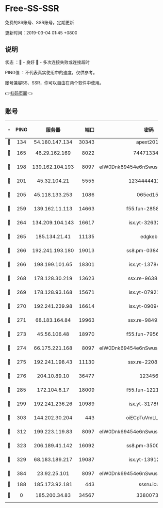 # Free-SS-SSR

免费的SS账号、SSR账号，定期更新

更新时间：2019-03-04 01:45 +0800

## 说明

状态     ：🙂 - 良好 🙁 - 多次连接失败或连接超时

PING值   ：不代表真实使用中的速度，仅供参考。

账号兼容SS、SSR，你可以自由在两个软件中使用。

👉[扫码页面](https://liesauer.github.io/free-ss-ssr.github.io/)👈

## 账号

|-|PING|服务器|端口|密码|加密方式|区域|
|:----:|:----:|:-----:|-----:|:----:|:----:|:----:|
|🙂|134|54.180.147.134|30343|apext2019|chacha20|KR|
|🙂|165|46.29.162.169|8022|7447133485|aes-256-cfb|RU|
|🙂|198|139.162.104.193|8097|eIW0Dnk69454e6nSwuspv9DmS201tQ0D|aes-256-cfb|JP|
|🙂|201|45.32.104.21|5555|1234444411111|aes-256-cfb|SG|
|🙂|205|45.118.133.253|1086|065ed15a|aes-256-cfb|SG|
|🙂|259|139.162.11.113|14663|f55.fun-28583280|aes-256-cfb|SG|
|🙂|264|134.209.104.143|16617|isx.yt-32632339|aes-256-cfb|SG|
|🙂|265|185.134.21.41|11135|edgkeb|aes-256-cfb|GB|
|🙂|266|192.241.193.180|19013|ss8.pm-03842768|aes-256-cfb|US|
|🙂|266|198.199.101.65|18301|isx.yt-13784325|aes-256-cfb|US|
|🙂|268|178.128.30.219|13623|ssx.re-96384846|aes-256-cfb|SG|
|🙂|269|178.128.93.168|15671|isx.yt-07921644|aes-256-cfb|SG|
|🙂|270|192.241.239.98|16614|isx.yt-09094169|aes-256-cfb|US|
|🙂|271|68.183.164.84|19963|ssx.re-98493930|aes-256-cfb|US|
|🙂|273|45.56.106.48|18970|f55.fun-79568034|aes-256-cfb|US|
|🙂|274|66.175.221.168|8097|eIW0Dnk69454e6nSwuspv9DmS201tQ0D|aes-256-cfb|US|
|🙂|275|192.241.198.43|11130|ssx.re-22083061|aes-256-cfb|US|
|🙂|276|204.10.89.10|36477|123456|aes-256-cfb|US|
|🙂|285|172.104.6.17|18009|f55.fun-12212808|aes-256-cfb|US|
|🙂|299|192.241.236.26|10989|isx.yt-31786125|aes-256-cfb|US|
|🙂|303|144.202.30.204|443|oiECpTuVmLLxk4Ts|aes-256-cfb|US|
|🙂|312|199.223.119.83|8097|eIW0Dnk69454e6nSwuspv9DmS201tQ0D|aes-256-cfb|US|
|🙂|323|206.189.41.142|16092|ss8.pm-35002158|aes-256-cfb|SG|
|🙂|329|68.183.189.217|19087|isx.yt-13912703|aes-256-cfb|SG|
|🙂|384|23.92.25.101|8097|eIW0Dnk69454e6nSwuspv9DmS201tQ0D|aes-256-cfb|US|
|🙁|188|185.173.92.181|443|sssru.icu|rc4-md5|RU|
|🙁|0|185.200.34.83|34567|33800731|aes-256-cfb|US|
